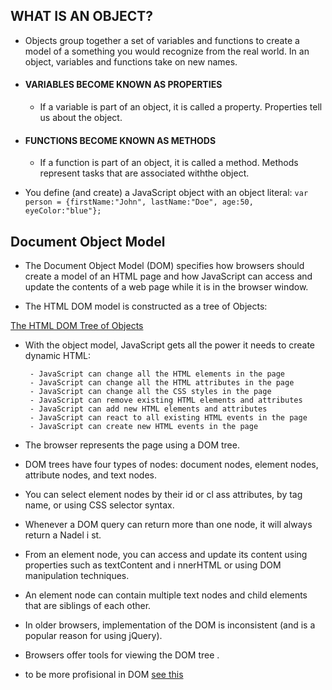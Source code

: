 ## WHAT IS AN OBJECT? ##

- Objects group together a set of variables and functions to create a model of a something you would recognize from the real world. In an object, variables and functions take on new names.

- #### VARIABLES BECOME KNOWN AS PROPERTIES ####
    - If a variable is part of an object, it is called a
property. Properties tell us about the object.


- #### FUNCTIONS BECOME KNOWN AS METHODS ####
    - If a function is part of an object, it is called a method.
Methods represent tasks that are associated withthe object.


- You define (and create) a JavaScript object with an object literal:
`var person = {firstName:"John", lastName:"Doe", age:50, eyeColor:"blue"};`

## Document Object Model ##

- The Document Object Model (DOM) specifies how browsers should create a model of an HTML page and how JavaScript can access and update the
contents of a web page while it is in the browser window.

- The HTML DOM model is constructed as a tree of Objects:

[The HTML DOM Tree of Objects](https://www.w3schools.com/js/pic_htmltree.gif)

- With the object model, JavaScript gets all the power it needs to create dynamic HTML:

       - JavaScript can change all the HTML elements in the page
       - JavaScript can change all the HTML attributes in the page
       - JavaScript can change all the CSS styles in the page
       - JavaScript can remove existing HTML elements and attributes
       - JavaScript can add new HTML elements and attributes
       - JavaScript can react to all existing HTML events in the page
       - JavaScript can create new HTML events in the page

- The browser represents the page using a DOM tree.

- DOM trees have four types of nodes: document nodes,
element nodes, attribute nodes, and text nodes.

- You can select element nodes by their id or cl ass
attributes, by tag name, or using CSS selector syntax.

- Whenever a DOM query can return more than one
node, it will always return a Nadel i st.

- From an element node, you can access and update its
content using properties such as textContent and
i nnerHTML or using DOM manipulation techniques.

- An element node can contain multiple text nodes and
child elements that are siblings of each other.

- In older browsers, implementation of the DOM is
inconsistent (and is a popular reason for using jQuery).

- Browsers offer tools for viewing the DOM tree .

- to be more profisional in DOM [see this](https://developer.mozilla.org/en-US/docs/Web/API/Document_Object_Model/Introduction)


